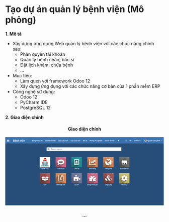 # Tạo dự án quản lý bệnh viện (Mô phỏng)
**1. Mô tả**
- Xây dựng ứng dụng Web quản lý bệnh viện với các chức năng chính sau:
    + Phân quyền tài khoản
    + Quản lý bệnh nhân, bác sĩ
    + Đặt lịch khám, chữa bệnh
    + ...
- Mục tiêu: 
    + Làm quen với framework Odoo 12
    + Xây dựng ứng dụng với các chức năng cơ bản của 1 phần mềm ERP
- Công nghệ sử dụng:
    + Odoo 12
    + PyCharm IDE
    + PostgreSQL 12

**2. Giao diện chính**
<h4 align="center">Giao diện chính</h4>

![UI-Main](img/main.png)

<h4 align="center">...</h4>